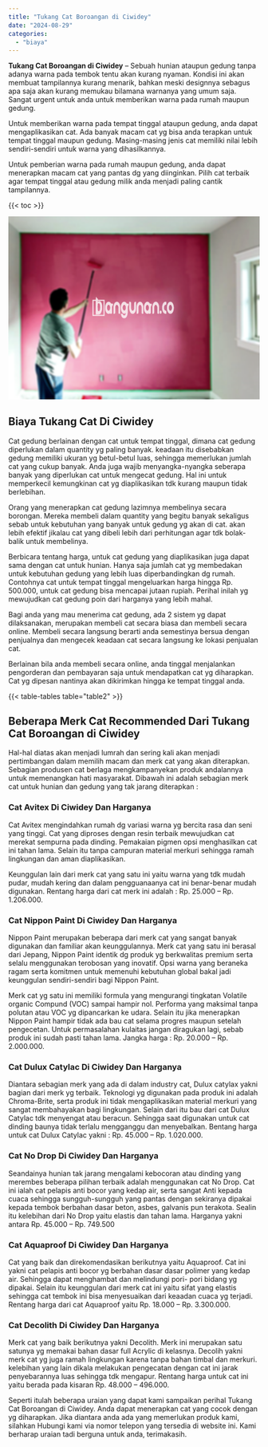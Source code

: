 ```yaml
---
title: "Tukang Cat Boroangan di Ciwidey"
date: "2024-08-29"
categories: 
  - "biaya"
---
```


**Tukang Cat Boroangan di Ciwidey** – Sebuah hunian ataupun gedung tanpa adanya warna pada tembok tentu akan kurang nyaman. Kondisi ini akan membuat tampilannya kurang menarik, bahkan meski designnya sebagus apa saja akan kurang memukau bilamana warnanya yang umum saja. Sangat urgent untuk anda untuk memberikan warna pada rumah maupun gedung.

Untuk memberikan warna pada tempat tinggal ataupun gedung, anda dapat mengaplikasikan cat. Ada banyak macam cat yg bisa anda terapkan untuk tempat tinggal maupun gedung. Masing-masing jenis cat memiliki nilai lebih sendiri-sendiri untuk warna yang dihasilkannya.

Untuk pemberian warna pada rumah maupun gedung, anda dapat menerapkan macam cat yang pantas dg yang diinginkan. Pilih cat terbaik agar tempat tinggal atau gedung milik anda menjadi paling cantik tampilannya.

{{< toc >}}

![Tukang Cat Boroangan di Ciwidey](/images/jasa-cat-murah40.png)

## Biaya Tukang Cat Di Ciwidey

Cat gedung berlainan dengan cat untuk tempat tinggal, dimana cat gedung diperlukan dalam quantity yg paling banyak. keadaan itu disebabkan gedung memiliki ukuran yg betul-betul luas, sehingga memerlukan jumlah cat yang cukup banyak. Anda juga wajib menyangka-nyangka seberapa banyak yang diperlukan cat untuk mengecat gedung. Hal ini untuk memperkecil kemungkinan cat yg diaplikasikan tdk kurang maupun tidak berlebihan.

Orang yang menerapkan cat gedung lazimnya membelinya secara borongan. Mereka membeli dalam quantity yang begitu banyak sekaligus sebab untuk kebutuhan yang banyak untuk gedung yg akan di cat. akan lebih efektif jikalau cat yang dibeli lebih dari perhitungan agar tdk bolak-balik untuk membelinya.

Berbicara tentang harga, untuk cat gedung yang diaplikasikan juga dapat sama dengan cat untuk hunian. Hanya saja jumlah cat yg membedakan untuk kebutuhan gedung yang lebih luas diperbandingkan dg rumah. Contohnya cat untuk tempat tinggal mengeluarkan harga hingga Rp. 500.000, untuk cat gedung bisa mencapai jutaan rupiah. Perihal inilah yg mewujudkan cat gedung poin dari harganya yang lebih mahal.

Bagi anda yang mau menerima cat gedung, ada 2 sistem yg dapat dilaksanakan, merupakan membeli cat secara biasa dan membeli secara online. Membeli secara langsung berarti anda semestinya bersua dengan penjualnya dan mengecek keadaan cat secara langsung ke lokasi penjualan cat.

Berlainan bila anda membeli secara online, anda tinggal menjalankan pengorderan dan pembayaran saja untuk mendapatkan cat yg diharapkan. Cat yg dipesan nantinya akan dikirimkan hingga ke tempat tinggal anda.

{{< table-tables table="table2" >}}

## Beberapa Merk Cat Recommended Dari Tukang Cat Boroangan di Ciwidey

Hal-hal diatas akan menjadi lumrah dan sering kali akan menjadi pertimbangan dalam memilih macam dan merk cat yang akan diterapkan. Sebagian produsen cat berlaga mengkampanyekan produk andalannya untuk memenangkan hati masyarakat. Dibawah ini adalah sebagian merk cat untuk hunian dan gedung yang tak jarang diterapkan :

### Cat Avitex Di Ciwidey Dan Harganya

Cat Avitex mengindahkan rumah dg variasi warna yg bercita rasa dan seni yang tinggi. Cat yang diproses dengan resin terbaik mewujudkan cat merekat sempurna pada dinding. Pemakaian pigmen opsi menghasilkan cat ini tahan lama. Selain itu tanpa campuran material merkuri sehingga ramah lingkungan dan aman diaplikasikan.

Keunggulan lain dari merk cat yang satu ini yaitu warna yang tdk mudah pudar, mudah kering dan dalam pengguanaanya cat ini benar-benar mudah digunakan. Rentang harga dari cat merk ini adalah : Rp. 25.000 – Rp. 1.206.000.

### Cat Nippon Paint Di Ciwidey Dan Harganya

Nippon Paint merupakan beberapa dari merk cat yang sangat banyak digunakan dan familiar akan keunggulannya. Merk cat yang satu ini berasal dari Jepang, Nippon Paint identik dg produk yg berkwalitas premium serta selalu menggunakan terobosan yang inovatif. Opsi warna yang beraneka ragam serta komitmen untuk memenuhi kebutuhan global bakal jadi keunggulan sendiri-sendiri bagi Nippon Paint.

Merk cat yg satu ini memiliki formula yang mengurangi tingkatan Volatile organic Compund (VOC) sampai hampir nol. Performa yang maksimal tanpa polutan atau VOC yg dipancarkan ke udara. Selain itu jika menerapkan Nippon Paint hampir tidak ada bau cat selama progres maupun setelah pengecetan. Untuk permasalahan kulaitas jangan diragukan lagi, sebab produk ini sudah pasti tahan lama. Jangka harga : Rp. 20.000 – Rp. 2.000.000.

### Cat Dulux Catylac Di Ciwidey Dan Harganya

Diantara sebagian merk yang ada di dalam industry cat, Dulux catylax yakni bagian dari merk yg terbaik. Teknologi yg digunakan pada produk ini adalah Chroma-Brite, serta produk ini tidak mengaplikasikan material merkuri yang sangat membahayakan bagi lingkungan. Selain dari itu bau dari cat Dulux Catylac tdk menyengat atau beracun. Sehingga saat digunakan untuk cat dinding baunya tidak terlalu mengganggu dan menyebalkan. Bentang harga untuk cat Dulux Catylac yakni : Rp. 45.000 – Rp. 1.020.000.

### Cat No Drop Di Ciwidey Dan Harganya

Seandainya hunian tak jarang mengalami kebocoran atau dinding yang merembes beberapa pilihan terbaik adalah menggunakan cat No Drop. Cat ini ialah cat pelapis anti bocor yang kedap air, serta sangat Anti kepada cuaca sehingga sungguh-sungguh yang pantas dengan sekiranya dipakai kepada tembok berbahan dasar beton, asbes, galvanis pun terakota. Sealin itu kelebihan dari No Drop yaitu elastis dan tahan lama. Harganya yakni antara Rp. 45.000 – Rp. 749.500

### Cat Aquaproof Di Ciwidey Dan Harganya

Cat yang baik dan direkomendasikan berikutnya yaitu Aquaproof. Cat ini yakni cat pelapis anti bocor yg berbahan dasar dasar polimer yang kedap air. Sehingga dapat menghambat dan melindungi pori- pori bidang yg dipakai. Selain itu keunggulan dari merk cat ini yaitu sifat yang elastis sehingga cat tembok ini bisa menyesuaikan dari keaadan cuaca yg terjadi. Rentang harga dari cat Aquaproof yaitu Rp. 18.000 – Rp. 3.300.000.

### Cat Decolith Di Ciwidey Dan Harganya

Merk cat yang baik berikutnya yakni Decolith. Merk ini merupakan satu satunya yg memakai bahan dasar full Acrylic di kelasnya. Decolih yakni merk cat yg juga ramah lingkungan karena tanpa bahan timbal dan merkuri. kelebihan yang lain dikala melakukan pengecatan dengan cat ini jarak penyebarannya luas sehingga tdk mengapur. Rentang harga untuk cat ini yaitu berada pada kisaran Rp. 48.000 – 496.000.

Seperti itulah beberapa uraian yang dapat kami sampaikan perihal Tukang Cat Boroangan di Ciwidey. Anda dapat menerapkan cat yang cocok dengan yg diharapkan. Jika diantara anda ada yang memerlukan produk kami, silahkan Hubungi kami via nomor telepon yang tersedia di website ini. Kami berharap uraian tadi berguna untuk anda, terimakasih.
